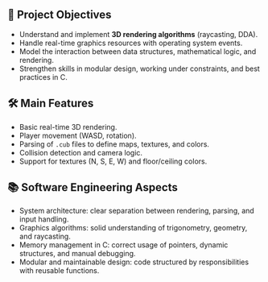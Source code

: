 ## 🎯 Project Objectives

- Understand and implement **3D rendering algorithms** (raycasting, DDA).
- Handle real-time graphics resources with operating system events.
- Model the interaction between data structures, mathematical logic, and rendering.
- Strengthen skills in modular design, working under constraints, and best practices in C.

## 🛠️ Main Features

- Basic real-time 3D rendering.
- Player movement (WASD, rotation).
- Parsing of `.cub` files to define maps, textures, and colors.
- Collision detection and camera logic.
- Support for textures (N, S, E, W) and floor/ceiling colors.

## 📚 Software Engineering Aspects

- System architecture: clear separation between rendering, parsing, and input handling.
- Graphics algorithms: solid understanding of trigonometry, geometry, and raycasting.
- Memory management in C: correct usage of pointers, dynamic structures, and manual debugging.
- Modular and maintainable design: code structured by responsibilities with reusable functions.
